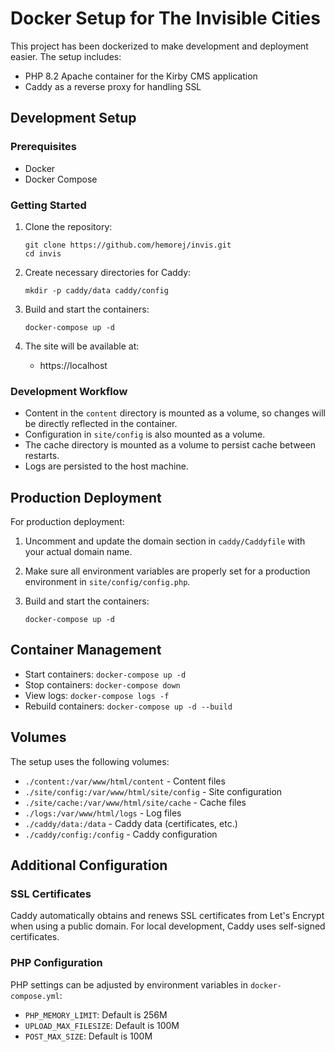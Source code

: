 # Docker Setup for The Invisible Cities

This project has been dockerized to make development and deployment easier. The setup includes:

- PHP 8.2 Apache container for the Kirby CMS application
- Caddy as a reverse proxy for handling SSL

## Development Setup

### Prerequisites

- Docker
- Docker Compose

### Getting Started

1. Clone the repository:
   ```
   git clone https://github.com/hemorej/invis.git
   cd invis
   ```

2. Create necessary directories for Caddy:
   ```
   mkdir -p caddy/data caddy/config
   ```

3. Build and start the containers:
   ```
   docker-compose up -d
   ```

4. The site will be available at:
   - https://localhost

### Development Workflow

- Content in the `content` directory is mounted as a volume, so changes will be directly reflected in the container.
- Configuration in `site/config` is also mounted as a volume.
- The cache directory is mounted as a volume to persist cache between restarts.
- Logs are persisted to the host machine.

## Production Deployment

For production deployment:

1. Uncomment and update the domain section in `caddy/Caddyfile` with your actual domain name.

2. Make sure all environment variables are properly set for a production environment in `site/config/config.php`.

3. Build and start the containers:
   ```
   docker-compose up -d
   ```

## Container Management

- Start containers: `docker-compose up -d`
- Stop containers: `docker-compose down`
- View logs: `docker-compose logs -f`
- Rebuild containers: `docker-compose up -d --build`

## Volumes

The setup uses the following volumes:

- `./content:/var/www/html/content` - Content files
- `./site/config:/var/www/html/site/config` - Site configuration
- `./site/cache:/var/www/html/site/cache` - Cache files
- `./logs:/var/www/html/logs` - Log files
- `./caddy/data:/data` - Caddy data (certificates, etc.)
- `./caddy/config:/config` - Caddy configuration

## Additional Configuration

### SSL Certificates

Caddy automatically obtains and renews SSL certificates from Let's Encrypt when using a public domain. For local development, Caddy uses self-signed certificates.

### PHP Configuration

PHP settings can be adjusted by environment variables in `docker-compose.yml`:

- `PHP_MEMORY_LIMIT`: Default is 256M
- `UPLOAD_MAX_FILESIZE`: Default is 100M
- `POST_MAX_SIZE`: Default is 100M